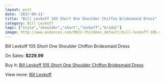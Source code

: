 ```yaml
---
layout: post
date: '2017-09-21'
title: "Bill Levkoff 105 Short One Shoulder Chiffon Bridesmaid Dress"
category: Bill Levkoff
tags: ["style","shoulder","short","levkoff","bridal"]
image: http://www.eudances.com/9922-thickbox_default/bill-levkoff-105-short-one-shoulder-chiffon-bridesmaid-dress.jpg
---
```

Bill Levkoff 105 Short One Shoulder Chiffon Bridesmaid Dress

On Sales: **$229.99**
<a href="https://www.eudances.com/en/bill-levkoff/3264-bill-levkoff-105-short-one-shoulder-chiffon-bridesmaid-dress.html"><amp-img layout="responsive" width="600" height="600" src="//www.eudances.com/9922-thickbox_default/bill-levkoff-105-short-one-shoulder-chiffon-bridesmaid-dress.jpg" alt="Bill Levkoff 105 Short One Shoulder Chiffon Bridesmaid Dress 0" /></a>
<a href="https://www.eudances.com/en/bill-levkoff/3264-bill-levkoff-105-short-one-shoulder-chiffon-bridesmaid-dress.html"><amp-img layout="responsive" width="600" height="600" src="//www.eudances.com/9925-thickbox_default/bill-levkoff-105-short-one-shoulder-chiffon-bridesmaid-dress.jpg" alt="Bill Levkoff 105 Short One Shoulder Chiffon Bridesmaid Dress 1" /></a>
<a href="https://www.eudances.com/en/bill-levkoff/3264-bill-levkoff-105-short-one-shoulder-chiffon-bridesmaid-dress.html"><amp-img layout="responsive" width="600" height="600" src="//www.eudances.com/9924-thickbox_default/bill-levkoff-105-short-one-shoulder-chiffon-bridesmaid-dress.jpg" alt="Bill Levkoff 105 Short One Shoulder Chiffon Bridesmaid Dress 2" /></a>
<a href="https://www.eudances.com/en/bill-levkoff/3264-bill-levkoff-105-short-one-shoulder-chiffon-bridesmaid-dress.html"><amp-img layout="responsive" width="600" height="600" src="//www.eudances.com/9923-thickbox_default/bill-levkoff-105-short-one-shoulder-chiffon-bridesmaid-dress.jpg" alt="Bill Levkoff 105 Short One Shoulder Chiffon Bridesmaid Dress 3" /></a>

Buy it: [Bill Levkoff 105 Short One Shoulder Chiffon Bridesmaid Dress](https://www.eudances.com/en/bill-levkoff/3264-bill-levkoff-105-short-one-shoulder-chiffon-bridesmaid-dress.html "Bill Levkoff 105 Short One Shoulder Chiffon Bridesmaid Dress")

View more: [Bill Levkoff](https://www.eudances.com/en/57-bill-levkoff "Bill Levkoff")